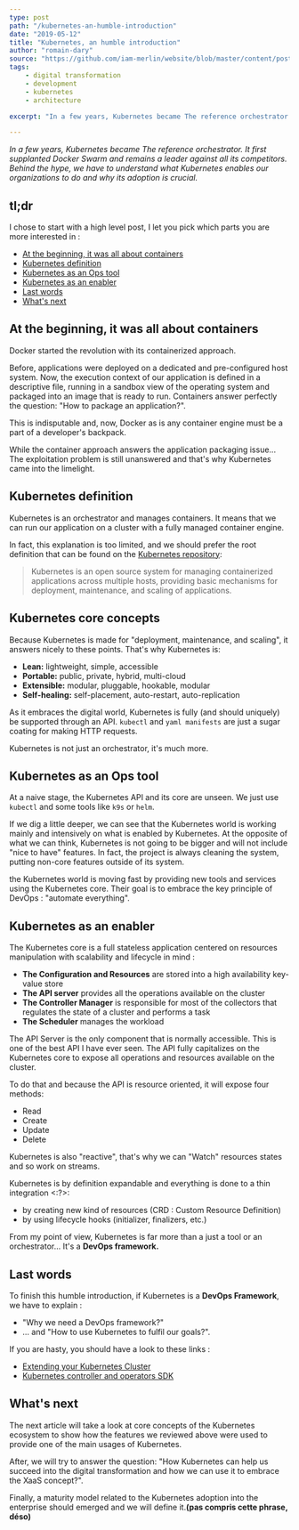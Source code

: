 ```yaml
---
type: post
path: "/kubernetes-an-humble-introduction"
date: "2019-05-12"
title: "Kubernetes, an humble introduction"
author: "romain-dary"
source: "https://github.com/iam-merlin/website/blob/master/content/posts/2-kubernetes-an-humble-introduction.md"
tags:
    - digital transformation
    - development
    - kubernetes
    - architecture

excerpt: "In a few years, Kubernetes became The reference orchestrator. It first supplanted Docker Swarm and remains a leader against all its competitors. Behind the hype, we have to understand what Kubernetes enables our organizations to do and why its adoption is crucial."

---
```



_In a few years, Kubernetes became The reference orchestrator. It first supplanted Docker Swarm and remains a leader against all its competitors. Behind the hype, we have to understand what Kubernetes enables our organizations to do and why its adoption is crucial._


## tl;dr

I chose to start with a high level post, I let you pick which parts you are more interested in :

- [At the beginning, it was all about containers](#at-the-beginning-it-was-all-about-containers)
- [Kubernetes definition](#kubernetes-definition)
- [Kubernetes as an Ops tool](#kubernetes-as-an-ops-tool)
- [Kubernetes as an enabler](#kubernetes-as-an-enabler)
- [Last words](#last-words)
- [What's next](#whats-next)


## At the beginning, it was all about containers
Docker started the revolution with its containerized approach. 

Before, applications were deployed on a dedicated and pre-configured host system. Now, the execution context of our application is defined in a descriptive file, running in a sandbox view of the operating system and packaged into an image that is ready to run. Containers answer perfectly the question: "How to package an application?".

This is indisputable and, now, Docker as is any container engine must be a part of a developer's backpack.

While the container approach answers the application packaging issue... The exploitation problem is still unanswered and that's why Kubernetes came into the limelight.

## Kubernetes definition

Kubernetes is an orchestrator and manages containers. It means that we can run our application on a cluster with a fully managed container engine.

In fact, this explanation is too limited, and we should prefer the root definition that can be found on the [Kubernetes repository](https://github.com/kubernetes/kubernetes):

> Kubernetes is an open source system for managing containerized applications across multiple hosts, providing basic mechanisms for deployment, maintenance, and scaling of applications.

## Kubernetes core concepts

Because Kubernetes is made for "deployment, maintenance, and scaling", it answers nicely to these points. That's why Kubernetes is:

- **Lean:** lightweight, simple, accessible
- **Portable:** public, private, hybrid, multi-cloud
- **Extensible:** modular, pluggable, hookable, modular
- **Self-healing:** self-placement, auto-restart, auto-replication

As it embraces the digital world, Kubernetes is fully (and should uniquely) be supported through an API. `kubectl` and `yaml manifests` are just a sugar coating for making HTTP requests.

Kubernetes is not just an orchestrator, it's much more.

## Kubernetes as an Ops tool

At a naive stage, the Kubernetes API and its core are unseen. We just use `kubectl` and some tools like `k9s` or `helm`.

If we dig a little deeper, we can see that the Kubernetes world is working mainly and intensively on what is enabled by Kubernetes. At the opposite of what we can think, Kubernetes is not going to be bigger and will not include "nice to have" features. In fact, the project is always cleaning the system, putting non-core features outside of its system.

the Kubernetes world is moving fast by providing new tools and services using the Kubernetes core. Their goal is to embrace the key principle of DevOps : "automate everything".

## Kubernetes as an enabler

The Kubernetes core is a full stateless application centered on resources manipulation with scalability and lifecycle in mind :

- **The Configuration and Resources** are stored into a high availability key-value store
- **The API server** provides all the operations available on the cluster
- **The Controller Manager** is responsible for most of the collectors that regulates the state of a cluster and performs a task
- **The Scheduler** manages the workload

The API Server is the only component that is normally accessible. This is one of the best API I have ever seen. The API fully capitalizes on the Kubernetes core to expose all operations and resources available on the cluster. 

To do that and because the API is resource oriented, it will expose four methods:

- Read
- Create
- Update
- Delete

Kubernetes is also "reactive", that's why we can "Watch" resources states and so work on streams.

Kubernetes is by definition expandable and <?>everything is done to a thin integration <:?>:

- by creating new kind of resources (CRD : Custom Resource Definition) 
- by using lifecycle hooks (initializer, finalizers, etc.)

From my point of view, Kubernetes is far more than a just a tool or an orchestrator... It's a **DevOps framework.**

## Last words

To finish this humble introduction, if Kubernetes is a **DevOps Framework**, we have to explain :
- "Why we need a DevOps framework?" 
- ... and "How to use Kubernetes to fulfil our goals?".

If you are hasty, you should have a look to these links :
- [Extending your Kubernetes Cluster](https://kubernetes.io/docs/concepts/extend-kubernetes/extend-cluster)
- [Kubernetes controller and operators SDK](https://github.com/operator-framework/operator-sdk)

## What's next

The next article will take a look at core concepts of the Kubernetes ecosystem to show how the features we reviewed above were used to provide one of the main usages of Kubernetes.

After, we will try to answer the question: "How Kubernetes can help us succeed into the digital transformation and how we can use it to embrace the XaaS concept?".

Finally, a maturity model related to the Kubernetes adoption into the enterprise should emerged and we will define it.**(pas compris cette phrase, déso)**
